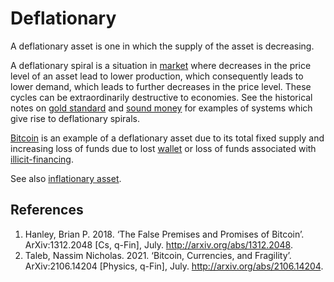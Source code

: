 # Deflationary
A deflationary asset is one in which the supply of the asset is decreasing.

A deflationary spiral is a situation in [market](market.md) where decreases in the price level of an asset lead to lower production, which consequently leads to lower demand, which leads to further decreases in the price level. These cycles can be extraordinarily destructive to economies. See the historical notes on [gold standard](gold-standard.md) and [sound money](sound-money.md) for examples of systems which give rise to deflationary spirals.

[Bitcoin](bitcoin.md) is an example of a deflationary asset due to its total fixed supply and increasing loss of funds due to lost [wallet](wallet.md) or loss of funds associated with [illicit-financing](illicit-financing.md).

See also [inflationary asset](inflationary.md).

## References
1. Hanley, Brian P. 2018. ‘The False Premises and Promises of Bitcoin’. ArXiv:1312.2048 [Cs, q-Fin], July. http://arxiv.org/abs/1312.2048.
1. Taleb, Nassim Nicholas. 2021. ‘Bitcoin, Currencies, and Fragility’. ArXiv:2106.14204 [Physics, q-Fin], July. http://arxiv.org/abs/2106.14204.